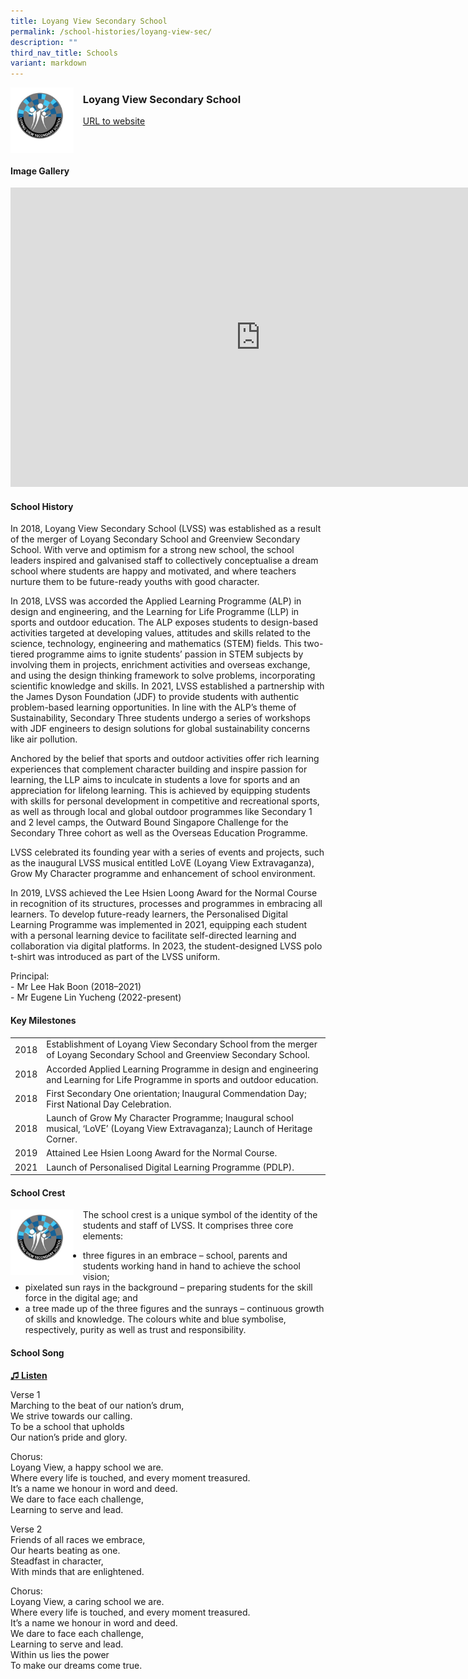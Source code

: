 ```yaml
---
title: Loyang View Secondary School
permalink: /school-histories/loyang-view-sec/
description: ""
third_nav_title: Schools
variant: markdown
---
```

<img align="left" style="width:20%;margin-right:15px;" src="/images/loyangviewsec1.jpg">

### **Loyang View Secondary School**
[URL to website](https://www.loyangviewsec.moe.edu.sg/)

<br clear="left">

#### **Image Gallery**
<iframe src="https://docs.google.com/presentation/d/e/2PACX-1vRsZqSDojsQ6CWCvnPTyv_4RdM1903ST4c3VRedWZW4c5efweM8rFbKAgRsynKrr_7Rw92UtuOLz9Mh/embed?start=false&amp;loop=true&amp;delayms=5000" frameborder="0" width="800" height="479" allowfullscreen="true"></iframe>


<br clear="left">

#### **School History**
In 2018, Loyang View Secondary School (LVSS) was established as a result of the merger of Loyang Secondary School and Greenview Secondary School. With verve and optimism for a strong new school, the school leaders inspired and galvanised staff to collectively conceptualise a dream school where students are happy and motivated, and where teachers nurture them to be future-ready youths with good character.
 
In 2018, LVSS was accorded the Applied Learning Programme (ALP) in design and engineering, and the Learning for Life Programme (LLP) in sports and outdoor education. The ALP exposes students to design-based activities targeted at developing values, attitudes and skills related to the science, technology, engineering and mathematics (STEM) fields. This two-tiered programme aims to ignite students’ passion in STEM subjects by involving them in projects, enrichment activities and overseas exchange, and using the design thinking framework to solve problems, incorporating scientific knowledge and skills. In 2021, LVSS established a partnership with the James Dyson Foundation (JDF) to provide students with authentic problem-based learning opportunities. In line with the ALP’s theme of Sustainability, Secondary Three students undergo a series of workshops with JDF engineers to design solutions for global sustainability concerns like air pollution.

Anchored by the belief that sports and outdoor activities offer rich learning experiences that complement character building and inspire passion for learning, the LLP aims to inculcate in students a love for sports and an appreciation for lifelong learning. This is achieved by equipping students with skills for personal development in competitive and recreational sports, as well as through local and global outdoor programmes like Secondary 1 and 2 level camps, the Outward Bound Singapore Challenge for the Secondary Three cohort as well as the Overseas Education Programme. 

LVSS celebrated its founding year with a series of events and projects, such as the inaugural LVSS musical entitled LoVE (Loyang View Extravaganza), Grow My Character programme and enhancement of school environment.

In 2019, LVSS achieved the Lee Hsien Loong Award for the Normal Course in recognition of its structures, processes and programmes in embracing all learners. To develop future-ready learners, the Personalised Digital Learning Programme was implemented in 2021, equipping each student with a personal learning device to facilitate self-directed learning and collaboration via digital platforms. In 2023, the student-designed LVSS polo t-shirt was introduced as part of the LVSS uniform.

Principal:<br>
\- Mr Lee Hak Boon (2018–2021)<br>
\- Mr Eugene Lin Yucheng (2022-present) <br>

#### **Key Milestones**

|  |  |
|:---:|---|
| 2018 | Establishment of Loyang View Secondary School from the merger of Loyang Secondary School and Greenview Secondary School. |
| 2018 | Accorded Applied Learning Programme in design and engineering and Learning for Life Programme in sports and outdoor education. |
| 2018 | First Secondary One orientation; Inaugural Commendation Day; First National Day Celebration. |
| 2018 | Launch of Grow My Character Programme; Inaugural school musical, ‘LoVE’ (Loyang View Extravaganza); Launch of Heritage Corner. |
| 2019 | Attained Lee Hsien Loong Award for the Normal Course. |
| 2021 | Launch of Personalised Digital Learning Programme (PDLP). |



#### **School Crest**
<img align="left" style="width:20%;margin-right:15px;" src="/images/loyangviewsec1.jpg">

The school crest is a unique symbol of the identity of the students and staff of LVSS. It comprises three core elements:
* three figures in an embrace – school, parents and students working hand in hand to achieve the school vision;
*  pixelated sun rays in the background – preparing students for the skill force in the digital age; and
*  a tree made up of the three figures and the sunrays – continuous growth of skills and knowledge.
The colours white and blue&nbsp;symbolise, respectively, purity as well as trust and responsibility.

#### **School Song**
<a target="\_blank" href="https://drive.google.com/file/d/1hedRMB8rET5TsKwCcmQiNEeEuyJ51166/view?usp=drive_link">**♫ Listen**</a>


Verse 1<br>
Marching to the beat of our nation’s drum,<br>
We strive towards our calling.<br>
To be a school that upholds<br>
Our nation’s pride and glory.

Chorus:<br>
Loyang View, a happy school we are.<br>
Where every life is touched, and every moment treasured.<br>
It’s a name we honour in word and deed.<br>
We dare to face each challenge,<br>
Learning to serve and lead.

Verse 2<br>
Friends of all races we embrace,<br>
Our hearts beating as one.<br>
Steadfast in character,<br>
With minds that are enlightened.

Chorus:<br>
Loyang View, a caring school we are.<br>
Where every life is touched, and every moment treasured.<br>
It’s a name we honour in word and deed.<br>
We dare to face each challenge,<br>
Learning to serve and lead.<br>
Within us lies the power<br>
To make our dreams come true.